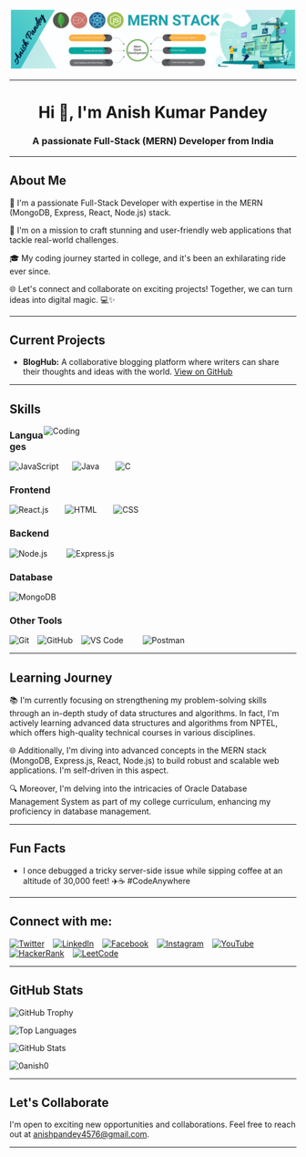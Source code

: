 ![Banner](banner.png)

---

<h1 align="center">Hi 👋, I'm Anish Kumar Pandey</h1>
<h3 align="center">A passionate Full-Stack (MERN) Developer from India</h3>

---

## About Me

🚀 I'm a passionate Full-Stack Developer with expertise in the MERN (MongoDB, Express, React, Node.js) stack. 

🌟 I'm on a mission to craft stunning and user-friendly web applications that tackle real-world challenges. 

🎓 My coding journey started in college, and it's been an exhilarating ride ever since. 

🌐 Let's connect and collaborate on exciting projects! Together, we can turn ideas into digital magic. 💻✨

---

## Current Projects

- **BlogHub:** A collaborative blogging platform where writers can share their thoughts and ideas with the world. [View on GitHub](https://github.com/0Anish0/CRT-Internship)

---

## Skills

<img align="right" alt="Coding" width="444" src="https://media.giphy.com/media/Ll22OhMLAlVDb8UQWe/giphy.gif">

### Languages

<p align="left">
  <img style="margin-right: 20px;" src="https://freepngdesign.com/content/uploads/images/javascript-logo-7539.png" alt="JavaScript" width="" height="40"/>
  <img style="margin-right: 25px;" src="https://cdn.freebiesupply.com/logos/large/2x/java-logo-png-transparent.png" alt="Java" width="40" height="40"/>
  <img src="https://www.pinclipart.com/picdir/big/539-5392404_transparent-c-language-logo-png-clipart.png" alt="C" width="40" height="40"/>
</p>

### Frontend

<p align="left">
  <img style="margin-right: 25px;" src="https://www.appstirr.com/assets/images/services/react-native/react-main-banner.png" alt="React.js" height="40"/>
  <img style="margin-right: 25px;" src="https://cdn.pixabay.com/photo/2017/08/05/11/16/logo-2582748_1280.png" alt="HTML" width="45" height="45"/>
  <img style="margin-right: 25px;" src="https://www.armortechs.com/upload/image/blog/css-variables-css-3-logo.png" alt="CSS" width="45" height="45"/>
</p>

### Backend

<p align="left">
  <img style="margin-right: 30px;" src="https://th.bing.com/th/id/R.d42672d4d185739d26257ed5c653c740?rik=dvh0VB%2fEWz20hQ&riu=http%3a%2f%2fpluspng.com%2fimg-png%2fnodejs-logo-png-nice-images-collection-node-js-desktop-wallpapers-370.png&ehk=bMmyN3n62enzXql6L4A5EzHc90tJxK%2bKcr6GMACTfRk%3d&risl=&pid=ImgRaw&r=0" alt="Node.js" width="40" height="40"/>
  <img src="https://ajeetchaulagain.com/static/7cb4af597964b0911fe71cb2f8148d64/87351/express-js.png" alt="Express.js" width="40" height="40"/>
</p>

### Database

<p align="left">
  <img style="margin-right: 30px;" src="https://www.opc-router.com/wp-content/uploads/2021/03/mongodb_thumbnail.png" alt="MongoDB" width="40" height="40"/>
</p>

### Other Tools

<p align="left">
  <img style="margin-right: 11px;" src="https://cdn.freebiesupply.com/logos/large/2x/git-icon-logo-png-transparent.png" alt="Git" width="40" height="40"/>
  <img style="margin-right: 11px;" src="https://logos-marques.com/wp-content/uploads/2021/03/GitHub-Embleme.png" alt="GitHub" height="40"/>
  <img style="margin-right: 30px;" src="https://mobilemancerblog.blob.core.windows.net/blog/2020/08/vs-code-logo-transp.png" alt="VS Code" width="40" height="40"/>
  <img src="https://sdtimes.com/wp-content/uploads/2018/08/logo-glyph.png" alt="Postman" width="40" height="40"/>
</p>

---

## Learning Journey

📚 I'm currently focusing on strengthening my problem-solving skills through an in-depth study of data structures and algorithms. In fact, I'm actively learning advanced data structures and algorithms from NPTEL, which offers high-quality technical courses in various disciplines.

🌐 Additionally, I'm diving into advanced concepts in the MERN stack (MongoDB, Express.js, React, Node.js) to build robust and scalable web applications. I'm self-driven in this aspect.

🔍 Moreover, I'm delving into the intricacies of Oracle Database Management System as part of my college curriculum, enhancing my proficiency in database management.

--- 

## Fun Facts

- I once debugged a tricky server-side issue while sipping coffee at an altitude of 30,000 feet! ✈️☕️ #CodeAnywhere

---

## Connect with me:

<p align="left">
  <a href="https://twitter.com/Factlogical_Ani?t=dVxCVorUxs0BguqVGLaNYA&s=08" target="blank"><img style="margin-right: 11px;" src="https://imagepng.org/wp-content/uploads/2018/08/twitter-icone.png" alt="Twitter" width="40" height="40"/></a>
  <a href="https://www.linkedin.com/in/anish-kumar-pandey-57390b190/" target="blank"><img style="margin-right: 11px;" src="https://cdn.freebiesupply.com/logos/large/2x/linkedin-icon-logo-png-transparent.png" alt="LinkedIn" width="40" height="40"/></a>
  <a href="https://www.facebook.com/anih.pandey.9" target="blank"><img style="margin-right: 11px;" src="https://chalettheatre.com/img/fb-logo.png" alt="Facebook" width="40" height="40"/></a>
  <a href="https://www.instagram.com/factlogical_anish/" target="blank"><img style="margin-right: 11px;" src="https://clipart.info/images/ccovers/1516920567instagram-png-logo-transparent.png" alt="Instagram" width="40" height="38"/></a>
  <a href="https://www.youtube.com/@Factlogical_Anish/about" target="blank"><img style="margin-right: 11px;" src="https://logodownload.org/wp-content/uploads/2014/10/youtube-logo-6-2.png" alt="YouTube" width="44" height="36"/></a>
  <a href="https://www.hackerrank.com/anishpandey4576" target="blank"><img style="margin-right: 11px;" src="https://cdn-1.webcatalog.io/catalog/hackerrank/hackerrank-icon.png" alt="HackerRank" width="40" height="40"/></a>
  <a href="https://leetcode.com/Anish-Kumar-Pandey/" target="blank"><img src="https://cdn.iconscout.com/icon/free/png-512/leetcode-3628885-3030025.png" alt="LeetCode" width="40" height="40"/></a>
</p>

---

## GitHub Stats

<p align="left" style="display: flex; justify-content: space-between; overflow-x: auto; -webkit-overflow-scrolling: touch;">
  <img src="https://github-profile-trophy.vercel.app/?username=0anish0&column=7&margin-w=15&margin-h=15" alt="GitHub Trophy" style="width: 100%; min-width: 1200px;" />
</p>

![Top Languages](https://github-readme-stats.vercel.app/api/top-langs?username=0anish0&show_icons=true&locale=en&layout=compact)

![GitHub Stats](https://github-readme-stats.vercel.app/api?username=0anish0&show_icons=true&locale=en)

<p align="left"> <img src="https://komarev.com/ghpvc/?username=0anish0&label=Profile%20views&color=0e75b6&style=flat" alt="0anish0" /> </p>

---

## Let's Collaborate

I'm open to exciting new opportunities and collaborations. Feel free to reach out at [anishpandey4576@gmail.com](mailto:anishpandey4576@gmail.com).

---

